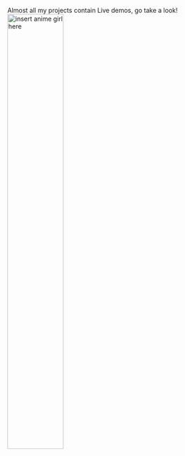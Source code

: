 Almost all my projects contain Live demos, go take a look!
<img src="https://i0.kym-cdn.com/photos/images/original/001/038/172/cbd.gif" alt="insert anime girl here" width="50%"> 
